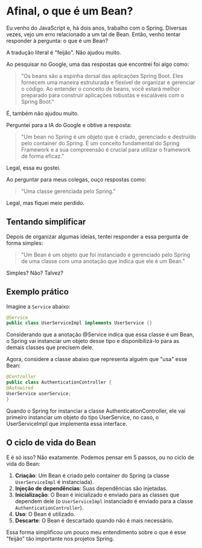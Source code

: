 # Afinal, o que é um Bean?

Eu venho do JavaScript e, há dois anos, trabalho com o Spring. Diversas vezes, vejo um erro relacionado a um tal de Bean. Então, venho tentar responder à pergunta: o que é um Bean?

A tradução literal é "feijão". Não ajudou muito.

Ao pesquisar no Google, uma das respostas que encontrei foi algo como:

> "Os beans são a espinha dorsal das aplicações Spring Boot. Eles fornecem uma maneira estruturada e flexível de organizar e gerenciar o código. Ao entender o conceito de beans, você estará melhor preparado para construir aplicações robustas e escaláveis com o Spring Boot."

É, também não ajudou muito.

Perguntei para a IA do Google e obtive a resposta:

> "Um bean no Spring é um objeto que é criado, gerenciado e destruído pelo container do Spring. É um conceito fundamental do Spring Framework e a sua compreensão é crucial para utilizar o framework de forma eficaz."

Legal, essa eu gostei.

Ao perguntar para meus colegas, ouço respostas como:

> "Uma classe gerenciada pelo Spring."

Legal, mas fiquei meio perdido.

## Tentando simplificar

Depois de organizar algumas ideias, tentei responder a essa pergunta de forma simples:

> "Um Bean é um objeto que foi instanciado e gerenciado pelo Spring de uma classe com uma anotação que indica que ele é um Bean."

Simples? Não? Talvez?

## Exemplo prático

Imagine a `Service` abaixo:

```java
@Service
public class UserServiceImpl implements UserService {}
```

Considerando que a anotação @Service indica que essa classe é um Bean, o Spring vai instanciar um objeto desse tipo e disponibilizá-lo para as demais classes que precisem dele.

Agora, considere a classe abaixo que representa alguém que "usa" esse Bean:

```java
@Controller
public class AuthenticationController {
@Autowired
UserService userService;
}
```

Quando o Spring for instanciar a classe AuthenticationController, ele vai primeiro instanciar um objeto do tipo UserService, no caso, o UserServiceImpl que implementa essa interface.

## O ciclo de vida do Bean

E é só isso? Não exatamente. Podemos pensar em 5 passos, ou no ciclo de vida do Bean:

1. **Criação**: Um Bean é criado pelo container do Spring (a classe `UserServiceImpl` é instanciada).
2. **Injeção de dependências**: Suas dependências são injetadas.
3. **Inicialização**: O Bean é inicializado e enviado para as classes que dependem dele (o `UserServiceImpl` instanciado é enviado para a classe `AuthenticationController`).
4. **Uso**: O Bean é utilizado.
5. **Descarte**: O Bean é descartado quando não é mais necessário.

Essa forma simplificou um pouco meu entendimento sobre o que é esse "feijão" tão importante nos projetos Spring.